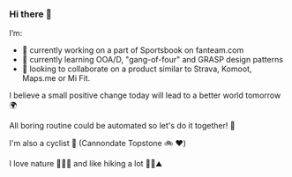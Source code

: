 ### Hi there 👋

I’m:
- 🔭 currently working on a part of Sportsbook on fanteam.com
- 🌱 currently learning OOA/D, "gang-of-four" and GRASP design patterns
- 👯 looking to collaborate on a product similar to Strava, Komoot, Maps.me or Mi Fit.

I believe a small positive change today will lead to a better world tomorrow 🌍

All boring routine could be automated so let's do it together! 🤖

I'm also a cyclist 🚴 (Cannondate Topstone 🚲 ❤️)

I love nature 🌳🌲🌴 and like hiking a lot 🥾🎒⛰

<!--
**mandelbroo/mandelbroo** is a ✨ _special_ ✨ repository because its `README.md` (this file) appears on your GitHub profile.

Here are some ideas to get you started:

- 🔭 I’m currently working on ...
- 🌱 I’m currently learning ...
- 👯 I’m looking to collaborate on ...
- 🤔 I’m looking for help with ...
- 💬 Ask me about ...
- 📫 How to reach me: ...
- 😄 Pronouns: ...
- ⚡ Fun fact: ...
-->
